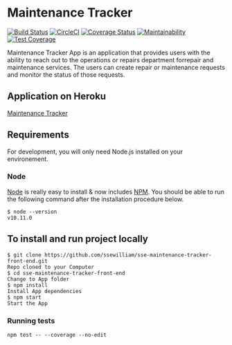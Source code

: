 # Maintenance Tracker

[![Build Status](https://travis-ci.org/ssewilliam/sse-maintenance-tracker-front-end.svg?branch=develop&service=github)](https://travis-ci.org/ssewilliam/sse-maintenance-tracker-front-end)    [![CircleCI](https://circleci.com/gh/ssewilliam/sse-maintenance-tracker-front-end/tree/develop.svg?style=svg)](https://circleci.com/gh/ssewilliam/sse-maintenance-tracker-front-end/tree/develop) [![Coverage Status](https://coveralls.io/repos/github/ssewilliam/sse-maintenance-tracker-front-end/badge.svg?branch=develop&service=github)](https://coveralls.io/github/ssewilliam/sse-maintenance-tracker-front-end?branch=develop&service=github) [![Maintainability](https://api.codeclimate.com/v1/badges/cc0d88745c37659ea50c/maintainability)](https://codeclimate.com/github/ssewilliam/sse-maintenance-tracker-front-end/maintainability)
[![Test Coverage](https://api.codeclimate.com/v1/badges/cc0d88745c37659ea50c/test_coverage)](https://codeclimate.com/github/ssewilliam/sse-maintenance-tracker-front-end/test_coverage)

Maintenance Tracker App is an application that provides users with the ability to reach out to the operations or repairs department forrepair and maintenance services. The users can create repair or maintenance requests and monitor the status of those requests.

## Application on Heroku

[Maintenance Tracker](https://sse-maintenance-tracker.herokuapp.com/)

## Requirements

For development, you will only need Node.js installed on your environement.

### Node

[Node](http://nodejs.org/) is really easy to install & now includes [NPM](https://npmjs.org/).
You should be able to run the following command after the installation procedure
below.

    $ node --version
    v10.11.0

## To install and run project locally

    $ git clone https://github.com/ssewilliam/sse-maintenance-tracker-front-end.git
    Repo cloned to your Computer
    $ cd sse-maintenance-tracker-front-end
    Change to App folder
    $ npm install
    Install App dependencies
    $ npm start
    Start the App

### Running tests

`npm test -- --coverage --no-edit`
